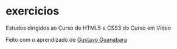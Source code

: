 # exercicios
 Estudos dirigidos ao Curso de HTML5 e CSS3 do Curso em Vídeo

Feito com o aprendizado de <a href="https://github.com/gustavoguanabara">Gustavo Guanabara</a>